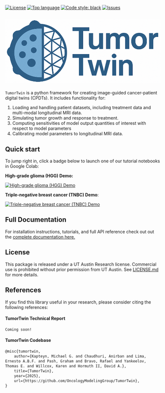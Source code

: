 
[![License](https://img.shields.io/github/license/OncologyModelingGroup/TumorTwin)](./LICENSE.md)
[![Top language](https://img.shields.io/github/languages/top/OncologyModelingGroup/TumorTwin)](https://www.python.org)
[![Code style: black](https://img.shields.io/badge/code%20style-black-000000.svg)](https://black.readthedocs.io/en/stable/)
[![Issues](https://img.shields.io/github/issues/OncologyModelingGroup/TumorTwin)](https://github.com/OncologyModelingGroup/TumorTwin/issues)

## ![TumorTwin Logo](assets/tumor_twin.png)
`TumorTwin` is a python framework for creating image-guided cancer-patient digital twins (CPDTs). It includes functionality for:
1. Loading and handling patient datasets, including treatment data and multi-modal longitudinal MRI data.
2. Simulating tumor growth and response to treatment.
3. Computing sensitivities of model output quantities of interest with respect to model parameters
4. Calibrating model parameters to longitudinal MRI data.

## Quick start
To jump right in, click a badge below to launch one of our tutorial notebooks in Google Colab:

**High-grade glioma (HGG) Demo:**

[![High-grade glioma (HGG) Demo](https://colab.research.google.com/assets/colab-badge.svg)](https://colab.research.google.com/github/OncologyModelingGroup/TumorTwin/blob/main/tutorials/HGG_Demo.ipynb)

**Triple-negative breast cancer (TNBC) Demo**:

[![Triple-negative breast cancer (TNBC) Demo](https://colab.research.google.com/assets/colab-badge.svg)](https://colab.research.google.com/github/OncologyModelingGroup/TumorTwin/blob/main/tutorials/TNBC_Demo.ipynb)

## Full Documentation

For installation instructions, tutorials, and full API reference check out out the [complete documentation here.](https://OncologyModelingGroup.github.io/TumorTwin)

## License

This package is released under a UT Austin Research license. Commercial use is prohibited without prior permission from UT Austin. See [LICENSE.md](./LICENSE.md) for more details.

## References
If you find this library useful in your research, please consider citing the following references:

#### TumorTwin Technical Report
```
Coming soon!
```
#### TumorTwin Codebase
```
@misc{tumortwin,
	author={Kapteyn, Michael G. and Chaudhuri, Anirban and Lima, Ernesto A.B.F. and Pash, Graham and Bravo, Rafael and Yankeelov, Thomas E. and Willcox, Karen and Hormuth II, David A.},
	title={TumorTwin},
	year={2025},
	url={https://github.com/OncologyModelingGroup/TumorTwin},
}
```
